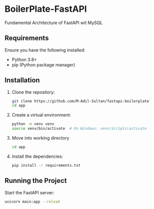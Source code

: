 # BoilerPlate-FastAPI

Fundamental Architecture of FastAPI wit MySQL

## Requirements

Ensure you have the following installed:

- Python 3.8+
- pip (Python package manager)

## Installation

1. Clone the repository:

   ```bash
   git clone https://github.com/M-Adil-Sultan/fastapi-boilerplate
   cd app
   ```

2. Create a virtual environment:

   ```bash
   python -m venv venv
   source venv/bin/activate  # On Windows: venv\Scripts\activate
   ```

3. Move into working directory

   ```bash
   cd app
   ```

4. Install the dependencies:

   ```bash
   pip install -r requirements.txt
   ```

## Running the Project

Start the FastAPI server:

```bash
uvicorn main:app --reload
```
